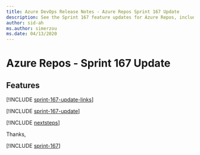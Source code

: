 ```yaml
---
title: Azure DevOps Release Notes - Azure Repos Sprint 167 Update
description: See the Sprint 167 feature updates for Azure Repos, including next steps.
author: sid-ah
ms.author: simerzou
ms.date: 04/13/2020
---
```


# Azure Repos - Sprint 167 Update

## Features

[!INCLUDE [sprint-167-update-links](../includes/repos/sprint-167-update-links.md)]

[!INCLUDE [sprint-167-update](../includes/repos/sprint-167-update.md)]

[!INCLUDE [nextsteps](../includes/nextsteps.md)]

Thanks,

[!INCLUDE [sprint-167](../includes/signer/sprint-167.md)]
